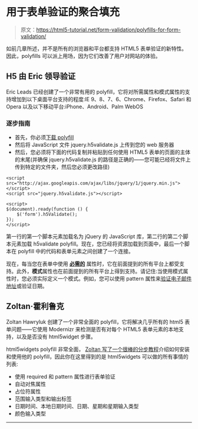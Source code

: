 # 用于表单验证的聚合填充

> 原文：<https://html5-tutorial.net/form-validation/polyfills-for-form-validation/>

如前几章所述，并不是所有的浏览器和平台都支持 HTML5 表单验证的新特性。因此，polyfills 可以派上用场，因为它们改善了用户对网站的体验。

## H5 由 Eric 领导验证

Eric Leads 已经创建了一个非常有用的 polyfill，它将对所需属性和模式属性的支持增加到以下桌面平台支持的程度:IE 9、8、7、6、Chrome、Firefox、Safari 和 Opera 以及以下移动平台:iPhone、Android、Palm WebOS

### 逐步指南

*   首先，你必须[下载 polyfill](https://github.com/dilvie/h5Validate/archives/master)
*   然后将 JavaScript 文件 jquery.h5validate.js 上传到您的 web 服务器
*   然后，您必须将下面的代码复制并粘贴到任何使用 HTML5 表单的页面的主体的末尾(并确保 jquery.h5validate.js 的路径是正确的——您可能已经将文件上传到特定的文件夹，然后您必须更改路径)

```
<script src="http://ajax.googleapis.com/ajax/libs/jquery/1/jquery.min.js"></script>
<script src="jquery.h5validate.js"></script>

<script>
$(document).ready(function () {
    $('form').h5Validate();
});
</script>
```

<input type="hidden" name="IL_IN_ARTICLE">

第一行的第一个脚本元素加载名为 jQuery 的 JavaScript 库，第二行的第二个脚本元素加载 h5validate polyfill。现在，您已经将资源加载到页面中，最后一个脚本在 polyfill 中的代码和表单元素之间创建了一个连接。

现在，每当您在表单中使用 [**必需的**](/form-validation/how-validation-works/#required) 属性时，它在前面提到的所有平台上都受支持。此外，**模式**属性也在前面提到的所有平台上得到支持。请记住:当使用模式属性时，您必须实际定义一个模式。例如，您可以使用 pattern 属性来[验证电子邮件地址](/form-validation/validating-email/)或验证日期。

## Zoltan·霍利鲁克

Zoltan Hawryluk 创建了一个非常全面的 polyfill，它将解决几乎所有的 html5 表单问题——它使用 Modernizr 来检测是否有对每个 HTML5 表单元素的本地支持，以及是否没有 html5widget 步骤。

html5widgets polyfill 非常全面， [Zoltan 写了一个很棒的分步教程](http://www.useragentman.com/blog/2010/07/27/cross-browser-html5-forms-using-modernizr-webforms2-and-html5widgets/)介绍如何安装和使用他的 polyfill，因此你在这里得到的是 html5widgets 可以做的所有事情的列表:

*   使用 required 和 pattern 属性进行表单验证
*   自动对焦属性
*   占位符属性
*   范围输入类型和输出标签
*   日期时间、本地日期时间、日期、星期和星期输入类型
*   颜色输入类型

* * *